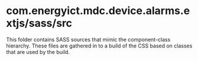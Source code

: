 # com.energyict.mdc.device.alarms.extjs/sass/src

This folder contains SASS sources that mimic the component-class hierarchy. These files
are gathered in to a build of the CSS based on classes that are used by the build.

